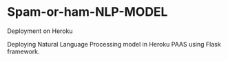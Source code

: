 # Spam-or-ham-NLP-MODEL
Deployment on Heroku


Deploying Natural Language Processing model in Heroku PAAS using Flask framework.
